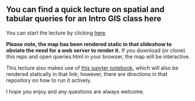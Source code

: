 ## You can find a quick lecture on spatial and tabular queries for an Intro GIS class here

You can start the lecture by clicking [here](https://jethatch.github.io/spatialtabularqueries/#/)

**Please note, the map has been rendered static in that slideshow to obviate the need for a web server to render it.**
If you download (or clone) this repo and open queries.html in your browser, the map will be interactive.

This lecture also makes use of [this jupyter notebook](https://github.com/jethatch/geodemo), which will also be rendered statically in that link; however, there are directions in that repository on how to run it actively.

I hope you enjoy and any questions are always welcome.
